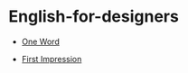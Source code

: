 # English-for-designers

- [One Word](https://github.com/natalia-buzkova/english-for-designers/tree/main/01-one-word/index)

- [First Impression](https://github.com/natalia-buzkova/english-for-designers/blob/main/02-first-impression/index.md)
